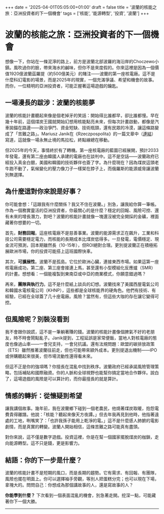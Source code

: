 +++
date = '2025-04-01T05:05:00+01:00'
draft = false
title = '波蘭的核能之旅：亞洲投資者的下一個機會'
tags = ['核能', '能源轉型', '投資', '波蘭']
+++

# 波蘭的核能之旅：亞洲投資者的下一個機會

想像一下，你站在一條泥濘的路上，前方是波蘭北部波羅的海沿岸的Choczewo小鎮。風吹過你的臉，帶來海水的鹹味，但你不是來度假的。你來這裡是因為一個價值1920億波蘭茲羅提（約500億美元）的賭注——波蘭的第一座核電廠。這不是什麼科幻電影的場景，而是2025年的現實，一個充滿爭議、希望和機會的故事。而你，一位精明的亞洲投資者，可能正握著這場遊戲的鑰匙。

## 一場漫長的跋涉：波蘭的核能夢

波蘭的核能計畫聽起來像是個老掉牙的笑話：開始得比誰都早，卻比誰都慢。早在幾十年前，這個煤炭王國就開始幻想用核能點亮未來，但每次計畫啟動，都像是汽車拋錨在路邊——政治爭鬥、資金短缺、技術瓶頸，還有民眾的冷漠，讓這條路變成了「苦難之路」。Mariusz Janik在《Rzeczpospolita》的一篇文章中（[連結](https://www.rp.pl/opinie-ekonomiczne/art42041911-mariusz-janik-atomowa-droga-przez-meke)）寫道，這就像一場永無止境的馬拉松，終點線總在移動。

但2025年的今天，事情終於有了轉機。第一座核電廠的藍圖已經展開，預計2033年發電，還有第二座由韓國人承建的電廠也在談判中。這不是空話——波蘭政府已經投入真金白銀，美國和韓國的技術夥伴也簽了字。為什麼現在？因為煤炭這頭老牛跑不動了，氣候變化的壓力像刀子一樣架在脖子上，而俄羅斯的能源威脅讓波蘭別無選擇。

## 為什麼這對你來說是好事？

你可能會想：「這跟我有什麼關係？我又不住在波蘭。」別急，讓我給你算一筆帳。作為一個務實靈活的亞洲投資者，你最關心的是什麼？穩定的回報、風險可控、還有未來的增長潛力，對吧？波蘭的核能計畫就像一塊還沒被完全開採的金礦，裡面藏著你想要的一切。

首先，**財務回報**。這座核電廠不是慈善事業。波蘭的能源需求正在飆升，工業和科技公司需要穩定電力，而核能的長期成本比煤炭低得多。一旦發電，電價穩定、現金流可預測，回本期雖然長（10-15年），但ROI絕對合理。更別提波蘭正在積極拓展歐洲市場，你的投資可能搭上這班國際快車。

其次，**可擴展性**。波蘭不是孤島。它位於歐洲心臟，連接東西市場。如果這第一座核電廠成功，第二座、第三座會接連上馬，甚至還有小型模組化反應爐（SMR）的計畫。想想看：一個能複製到東南亞或中亞的商業模式，你願意錯過嗎？

再來，**團隊與執行力**。這不是什麼紙上談兵的幻想。波蘭找來了美國西屋電氣公司和韓國水電核電公司（KHNP），這些都是全球核能界的硬角色。他們有技術、有經驗，已經在全球蓋了几十座電廠。風險？當然有，但這些大咖的存在讓它變得可控。

## 但風險呢？別裝沒看到

我不會跟你說謊，這不是一筆躺著賺的錢。波蘭的核能計畫像個脾氣不好的老朋友，時不時會鬧點亂子。Janik提到，工程延誤是家常便飯，當地人對核電廠的態度也像過山車——一會兒支持，一會兒抗議。還有法規問題：歐盟的碳排放政策（ETS）雖然推著波蘭往前走，但也可能帶來額外成本。更別提退出機制——IPO或併購聽起來很美，但市場流動性還得看未來。

但這不正是你的強項嗎？你擅長在混亂中找到秩序。波蘭政府已經承諾風險管理策略，包括補貼和國際融資。你的人脈和全球視野也能幫你搞定當地合作夥伴。說白了，這場遊戲的風險是可以算計的，而你最擅長的就是算計。

## 情感的轉折：從懷疑到希望

讓我講個故事。幾年前，我在波蘭鄉下碰到一個老農民，他燒著煤炭取暖，抱怨電費貴得離譜。他說：「核能？聽起來像天方夜譚。」但去年我再見到他時，他指著遠處的工地，咧嘴笑了：「也許我孫子能用上乾淨的電。」這不是什麼感人肺腑的電影劇情，而是真實的轉變。波蘭人開始相信，這條苦難之路可能真有盡頭。

對你來說，這不僅是數字遊戲。投資這裡，你是在幫一個國家擺脫煤炭的枷鎖，走向能源轉型。這不只是錢，更是影響力。

## 結語：你的下一步是什麼？

波蘭的核能計畫不是短期的風口，而是長期的趨勢。它有需求、有回報、有團隊，風險也擺在明面上。你可以選擇袖手旁觀，等別人把蛋糕分完；也可以現在下場，拿塊大的。問問自己：你想成為那個講故事的人，還是寫故事的人？

**你能學到什麼？** 下次看到一個表面混亂的機會，別急著走開。挖深一點，可能藏著你下一個大勝。

---